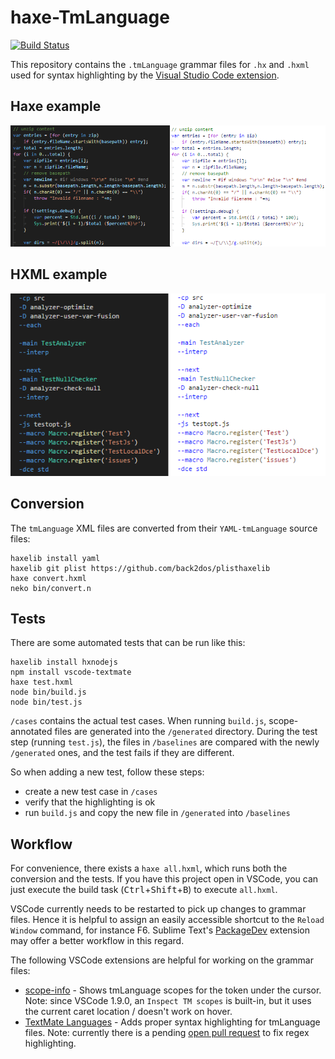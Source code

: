 # haxe-TmLanguage

[![Build Status](https://travis-ci.org/vshaxe/haxe-TmLanguage.svg?branch=master)](https://travis-ci.org/vshaxe/haxe-TmLanguage)

This repository contains the `.tmLanguage` grammar files for `.hx` and `.hxml` used for syntax highlighting by the [Visual Studio Code extension](https://github.com/vshaxe/vshaxe).

## Haxe example

![Haxe highlighting](images/haxe.png)

## HXML example

![hxml highlighting](images/hxml.png)

## Conversion

The `tmLanguage` XML files are converted from their `YAML-tmLanguage` source files:

```
haxelib install yaml
haxelib git plist https://github.com/back2dos/plisthaxelib
haxe convert.hxml
neko bin/convert.n
```

## Tests

There are some automated tests that can be run like this:

```
haxelib install hxnodejs
npm install vscode-textmate
haxe test.hxml
node bin/build.js
node bin/test.js
```

`/cases` contains the actual test cases. When running `build.js`, scope-annotated files are generated into the `/generated` directory. During the test step (running `test.js`), the files in `/baselines` are compared with the newly `/generated` ones, and the test fails if they are different.

So when adding a new test, follow these steps:

- create a new test case in `/cases`
- verify that the highlighting is ok
- run `build.js` and copy the new file in `/generated` into `/baselines`


## Workflow

For convenience, there exists a `haxe all.hxml`, which runs both the conversion and the tests. If you have this project open in VSCode, you can just execute the build task (<kbd>Ctrl</kbd>+<kbd>Shift</kbd>+<kbd>B</kbd>) to execute `all.hxml`.

VSCode currently needs to be restarted to pick up changes to grammar files. Hence it is helpful to assign an easily accessible shortcut to the `Reload Window` command, for instance <kbb>F6</kbd>. Sublime Text's [PackageDev](https://github.com/SublimeText/PackageDev) extension may offer a better workflow in this regard.

The following VSCode extensions are helpful for working on the grammar files:

- [scope-info](https://marketplace.visualstudio.com/items?itemName=siegebell.scope-info) - Shows tmLanguage scopes for the token under the cursor. Note: since VSCode 1.9.0, an `Inspect TM scopes` is built-in, but it uses the current caret location / doesn't work on hover.
- [TextMate Languages](https://marketplace.visualstudio.com/items?itemName=Togusa09.tmlanguage) - Adds proper syntax highlighting for tmLanguage files. Note: currently there is a pending [open pull request](https://github.com/Togusa09/vscode-tmlanguage/pull/5) to fix regex highlighting.